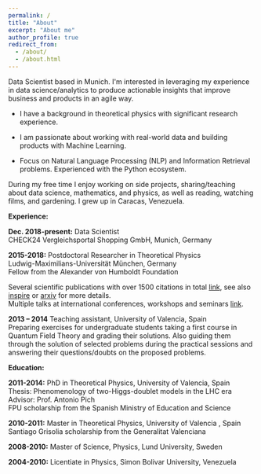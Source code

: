 ```yaml
---
permalink: /
title: "About"
excerpt: "About me"
author_profile: true
redirect_from: 
  - /about/
  - /about.html
---
```


Data Scientist based in Munich. I'm interested in leveraging my experience in data science/analytics to produce actionable insights that improve business and products in an agile way. 

- I have a background in theoretical physics with significant research experience. 

- I am passionate about working with real-world data and building products with Machine Learning. 

- Focus on Natural Language Processing (NLP) and Information Retrieval problems. Experienced with the Python ecosystem. 

During my free time I enjoy working on side projects, sharing/teaching about data science, mathematics, and physics, as well as reading, watching films, and gardening. I grew up in Caracas, Venezuela.

**Experience:**

**Dec. 2018-present:** Data Scientist           
CHECK24 Vergleichsportal Shopping GmbH, Munich, Germany     
     

**2015-2018:** Postdoctoral Researcher in Theoretical Physics    
Ludwig-Maximilians-Universität München, Germany      
Fellow from the Alexander von Humboldt Foundation
 
Several scientific publications with over 1500 citations in total [link](https://celis.github.io/files/list_of_publications.pdf), see also [inspire](http://inspirehep.net/author/profile/A.Celis.1) or [arxiv](https://arxiv.org/a/celis_a_1.html) for more details.   
Multiple talks at international conferences, workshops and seminars [link](https://celis.github.io/files/conferences.pdf).   


**2013 – 2014** Teaching assistant, University of Valencia, Spain   
Preparing exercises for undergraduate students taking a first course in Quantum Field Theory and grading their solutions. Also guiding them through the solution of selected problems during the practical sessions and answering their questions/doubts on the proposed problems.

**Education:**

**2011-2014:**  PhD in Theoretical Physics, University of Valencia, Spain   
  Thesis: Phenomenology of two-Higgs-doublet models in the LHC era    
  Advisor: Prof. Antonio Pich  
  FPU scholarship from the Spanish Ministry of Education and Science

**2010-2011:**  Master in Theoretical Physics,
   University of Valencia  , Spain  
    Santiago Grisolia scholarship from the Generalitat Valenciana
   
**2008-2010:**  Master of Science, Physics,
   Lund University, Sweden
   
**2004-2010:**  Licentiate in Physics,
   Simon Bolivar University, Venezuela






